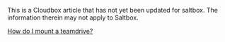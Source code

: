 This is a Cloudbox article that has not yet been updated for saltbox.  The information therein may not apply to Saltbox.

[How do I mount a teamdrive?](https://docs.google.com/document/d/1D2E7ez7_zkC_5yycI8ARf8Yn1PRsDMMw03l6E-QNwq4/edit?usp=sharing)
